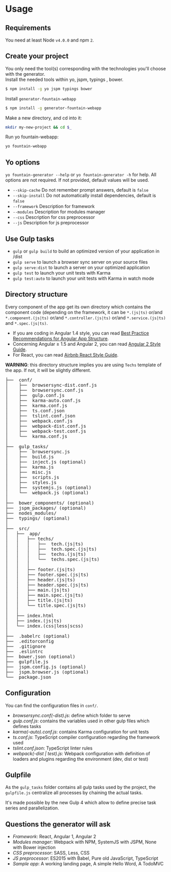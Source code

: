 Usage
=====

## Requirements
You need at least Node `v4.0.0` and npm `2`.

## Create your project
You only need the tool(s) corresponding with the technologies you'll choose with the generator.  
Install the needed tools within yo, jspm, typings , bower.

```sh
$ npm install -g yo jspm typings bower
```

Install `generator-fountain-webapp`

```sh
$ npm install -g generator-fountain-webapp
```
Make a new directory, and cd into it:

```sh
mkdir my-new-project && cd $_
```

Run yo fountain-webapp:

```sh
yo fountain-webapp
```

## Yo options
`yo fountain-generator --help` or `yo fountain-generator -h` for help. All options are not required. If not provided, default values will be used.

* `--skip-cache` Do not remember prompt answers, default is `false`
* `--skip-install` Do not automatically install dependencies, default is `false`
* `--framework` Description for framework
* `--modules` Description for modules manager
* `--css` Description for css preprocessor
* `--js` Description for js preprocessor

## Use Gulp tasks

- `gulp` or `gulp build` to build an optimized version of your application in /dist
- `gulp serve` to launch a browser sync server on your source files
- `gulp serve:dist` to launch a server on your optimized application
- `gulp test` to launch your unit tests with Karma
- `gulp test:auto` to launch your unit tests with Karma in watch mode

## Directory structure

Every component of the app get its own directory which contains the component code (depending on the framework, it can be `*.(js|ts)` or/and `*.component.(js|ts)` or/and `*.controller.(js|ts)` or/and `*.service.(js|ts)` and `*.spec.(js|ts)`.

- If you are coding in Angular 1.4 style, you can read
[Best Practice Recommendations for Angular App Structure](https://docs.google.com/document/d/1XXMvReO8-Awi1EZXAXS4PzDzdNvV6pGcuaF4Q9821Es/pub).
- Concerning Angular ≥ 1.5 and Angular 2, you can read [Angular 2 Style Guide](https://mgechev.github.io/angular2-style-guide/).
- For React, you can read [Airbnb React Style Guide](https://github.com/airbnb/javascript/tree/master/react).

**WARNING**: this directory structure implies you are using `Techs` template of the app. If not, it will be slightly different.

<pre>
├──  conf/
│    ├──  browsersync-dist.conf.js
│    ├──  browsersync.conf.js
│    ├──  gulp.conf.js
│    ├──  karma-auto.conf.js
│    ├──  karma.conf.js
│    ├──  ts.conf.json
│    ├──  tslint.conf.json
│    ├──  webpack.conf.js
│    ├──  webpack-dist.conf.js
│    ├──  webpack-test.conf.js
│    └──  karma.conf.js
│
├──  gulp_tasks/
│    ├──  browsersync.js
│    ├──  build.js
│    ├──  inject.js (optional)
│    ├──  karma.js
│    ├──  misc.js
│    ├──  scripts.js
│    ├──  styles.js
│    ├──  systemjs.js (optional)
│    └──  webpack.js (optional)
│
├──  bower_components/ (optional)
├──  jspm_packages/ (optional)
├──  nodes_modules/
├──  typings/ (optional)
│
├──  src/
│   ├──  app/
│   │   ├── techs/
│   │   │   ├──  tech.(js|ts)
│   │   │   ├──  tech.spec.(js|ts)
│   │   │   ├──  techs.(js|ts)
│   │   │   └──  techs.spec.(js|ts)
│   │   │
│   │   ├── footer.(js|ts)
│   │   ├── footer.spec.(js|ts)
│   │   ├── header.(js|ts)
│   │   ├── header.spec.(js|ts)
│   │   ├── main.(js|ts)
│   │   ├── main.spec.(js|ts)
│   │   ├── title.(js|ts)
│   │   └── title.spec.(js|ts)
│   │
│   ├── index.html
│   ├── index.(js|ts)
│   └── index.(css|less|scss)
│
├──  .babelrc (optional)
├──  .editorconfig
├──  .gitignore
├──  .eslintrc
├──  bower.json (optional)
├──  gulpfile.js
├──  jspm.config.js (optional)
├──  jspm.browser.js (optional)
└──  package.json
</pre>

## Configuration

You can find the configuration files in `conf/`.

* *browsersync.conf(-dist).js*: define which folder to serve
* *gulp.conf.js*: contains the variables used in other gulp files which defines tasks
* *karma(-auto).conf.js*: contains Karma configuration for unit tests
* *ts.conf.js*: TypeScript compiler configuration regarding the framework used
* *tslint.conf.json*: TypeScript linter rules
* *webpack(-dist | test).js*: Webpack configuration with definition of loaders and plugins regarding the environment (dev, dist or test)

## Gulpfile

As the `gulp_tasks` folder contains all gulp tasks used by the project, the `gulpfile.js` centralize all processes by chaining the actual tasks.

It's made possible by the new Gulp 4 which allow to define precise task series and parallelization.


## Questions the generator will ask

- *Framework*: React, Angular 1, Angular 2
- *Modules manager*: Webpack with NPM, SystemJS with JSPM, None with Bower injection
- *CSS preprocessor*: SASS, Less, CSS
- *JS preprocessor*: ES2015 with Babel, Pure old JavaScript, TypeScript
- *Sample app*: A working landing page, A simple Hello Word, A TodoMVC
